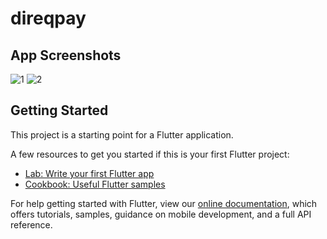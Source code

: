 # direqpay

## App Screenshots
![1](https://user-images.githubusercontent.com/50459968/168144790-678dbe01-c2d2-4fca-8db9-ea8969c7f45b.jpeg)
![2](https://user-images.githubusercontent.com/50459968/168144797-655eb6a2-aad5-443b-8819-df3e15f2e8a7.jpeg)



## Getting Started

This project is a starting point for a Flutter application.

A few resources to get you started if this is your first Flutter project:

- [Lab: Write your first Flutter app](https://flutter.dev/docs/get-started/codelab)
- [Cookbook: Useful Flutter samples](https://flutter.dev/docs/cookbook)

For help getting started with Flutter, view our
[online documentation](https://flutter.dev/docs), which offers tutorials,
samples, guidance on mobile development, and a full API reference.
